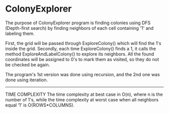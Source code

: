 # ColonyExplorer


The purpose of ColonyExplorer program is finding colonies using DFS (Depth-first search) by finding neighbors of each cell containing '1' and labeling them.

First, the grid will be passed through ExploreColony() which will find the 1's inside the grid.
Secondly, each time ExploreColony() finds a 1, it calls the method ExploreAndLabelColony() to explore its neighbors. 
All the found coordinates will be assigned to 0's to mark them as visited, so they do not be checked be again.

The program's 1st version was done using recursion, and the 2nd one was done using iteration.

------------------------------------------------------------------------------------------------------------------------------------------------------------------

TIME COMPLEXITY
The time complexity at best case in O(n), where n is the number of 1's, while the time complexity at worst case when all neighbors equal ‘1’ is O(ROWS*COLUMNS).


